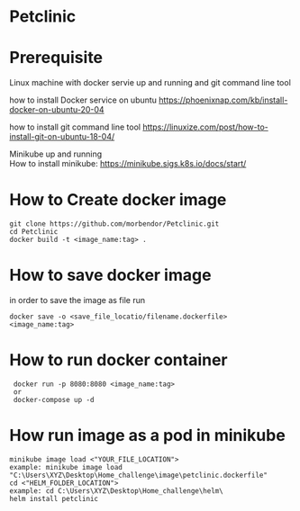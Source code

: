 # Petclinic

# Prerequisite 
Linux machine with docker servie up and running and git command line tool 

 how to install Docker service on ubuntu
https://phoenixnap.com/kb/install-docker-on-ubuntu-20-04

 how to install git command line tool 
https://linuxize.com/post/how-to-install-git-on-ubuntu-18-04/


 Minikube up and running  
 How to install minikube:
https://minikube.sigs.k8s.io/docs/start/


# How to Create docker image 
 ```
 git clone https://github.com/morbendor/Petclinic.git
 cd Petclinic 
 docker build -t <image_name:tag> .
 ```
 # How to save docker image 
 in order to save the image as file run 
 ```
 docker save -o <save_file_locatio/filename.dockerfile> <image_name:tag>
 ```
 # How to run docker container  
```
 docker run -p 8080:8080 <image_name:tag>
 or 
 docker-compose up -d 
```

# How run image as a pod in minikube
```
minikube image load <"YOUR_FILE_LOCATION">
example: minikube image load "C:\Users\XYZ\Desktop\Home_challenge\image\petclinic.dockerfile"
cd <"HELM_FOLDER_LOCATION">
example: cd C:\Users\XYZ\Desktop\Home_challenge\helm\
helm install petclinic
```

